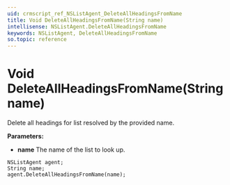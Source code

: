 ```yaml
---
uid: crmscript_ref_NSListAgent_DeleteAllHeadingsFromName
title: Void DeleteAllHeadingsFromName(String name)
intellisense: NSListAgent.DeleteAllHeadingsFromName
keywords: NSListAgent, DeleteAllHeadingsFromName
so.topic: reference
---
```


# Void DeleteAllHeadingsFromName(String name)

Delete all headings for list resolved by the provided name.

**Parameters:**
 - **name** The name of the list to look up.

```crmscript
NSListAgent agent;
String name;
agent.DeleteAllHeadingsFromName(name);
```

